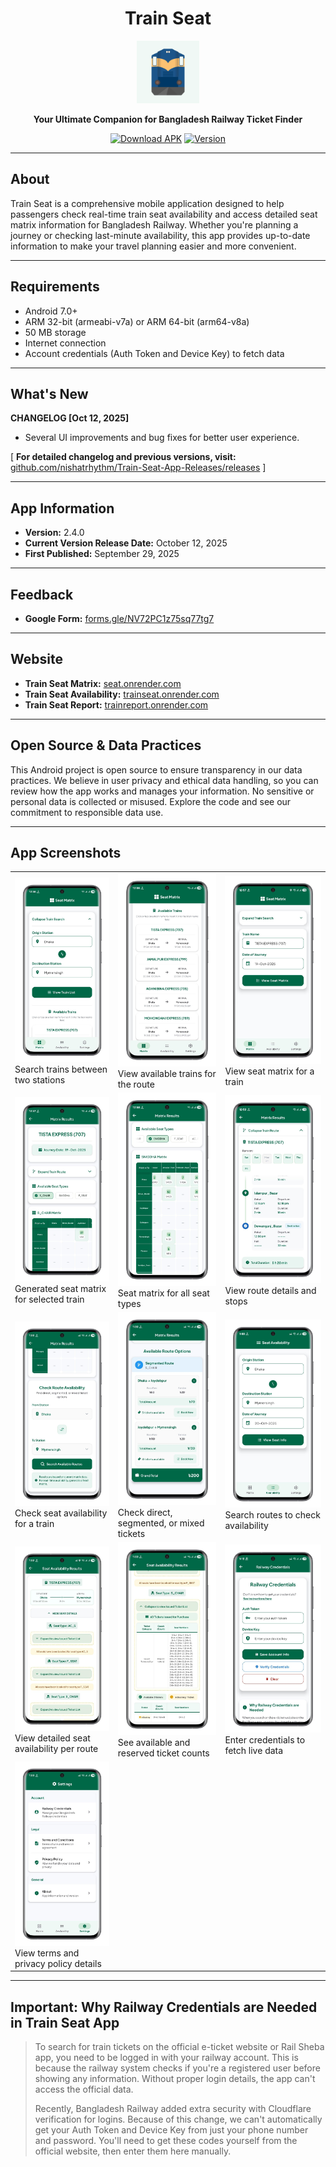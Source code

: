 <h1 align ="center">Train Seat</h1>

<div align="center">

<img src="/images/icon.png" alt="Train Seat Logo" width="100" />

**Your Ultimate Companion for Bangladesh Railway Ticket Finder**

[![Download APK](https://img.shields.io/badge/Download-APK-success?style=for-the-badge&logo=android)](https://github.com/nishatrhythm/Train-Seat-App-Releases/releases/download/v2.4.0/Train_Seat.apk)
[![Version](https://img.shields.io/badge/Version-2.4.0-blue?style=for-the-badge)](https://github.com/nishatrhythm/Train-Seat-App-Releases/releases/download/v2.4.0/Train_Seat.apk)

</div>

---

## About

Train Seat is a comprehensive mobile application designed to help passengers check real-time train seat availability and access detailed seat matrix information for Bangladesh Railway. Whether you're planning a journey or checking last-minute availability, this app provides up-to-date information to make your travel planning easier and more convenient.

---

## Requirements

- Android 7.0+
- ARM 32-bit (armeabi-v7a) or ARM 64-bit (arm64-v8a)
- 50 MB storage
- Internet connection
- Account credentials (Auth Token and Device Key) to fetch data

---

## What's New

**CHANGELOG [Oct 12, 2025]**
- Several UI improvements and bug fixes for better user experience.

[ **For detailed changelog and previous versions, visit:** [github.com/nishatrhythm/Train-Seat-App-Releases/releases](https://github.com/nishatrhythm/Train-Seat-App-Releases/releases) ]

---

## App Information

- **Version:** 2.4.0
- **Current Version Release Date:** October 12, 2025
- **First Published:** September 29, 2025

---

## Feedback

- **Google Form:** [forms.gle/NV72PC1z75sq77tg7](https://forms.gle/NV72PC1z75sq77tg7)

---

## Website

- **Train Seat Matrix:** [seat.onrender.com](https://seat.onrender.com)
- **Train Seat Availability:** [trainseat.onrender.com](https://trainseat.onrender.com)
- **Train Seat Report:** [trainreport.onrender.com](https://trainreport.onrender.com)

---

## Open Source & Data Practices

This Android project is open source to ensure transparency in our data practices. We believe in user privacy and ethical data handling, so you can review how the app works and manages your information. No sensitive or personal data is collected or misused. Explore the code and see our commitment to responsible data use.

---

## App Screenshots

<table>
<tr>
<td><img src="images/1.jpeg" alt="Screenshot 1"><br>Search trains between two stations</td>
<td><img src="images/2.jpeg" alt="Screenshot 2"><br>View available trains for the route</td>
<td><img src="images/3.jpeg" alt="Screenshot 3"><br>View seat matrix for a train</td>
</tr>
<tr>
<td><img src="images/4.jpeg" alt="Screenshot 4"><br>Generated seat matrix for selected train</td>
<td><img src="images/5.jpeg" alt="Screenshot 5"><br>Seat matrix for all seat types</td>
<td><img src="images/6.jpeg" alt="Screenshot 6"><br>View route details and stops</td>
</tr>
<tr>
<td><img src="images/7.jpeg" alt="Screenshot 7"><br>Check seat availability for a train</td>
<td><img src="images/8.jpeg" alt="Screenshot 8"><br>Check direct, segmented, or mixed tickets</td>
<td><img src="images/9.jpeg" alt="Screenshot 9"><br>Search routes to check availability</td>
</tr>
<tr>
<td><img src="images/10.jpeg" alt="Screenshot 10"><br>View detailed seat availability per route</td>
<td><img src="images/11.jpeg" alt="Screenshot 11"><br>See available and reserved ticket counts</td>
<td><img src="images/12.jpeg" alt="Screenshot 12"><br>Enter credentials to fetch live data</td>
</tr>
<tr>
<td><img src="images/13.jpeg" alt="Screenshot 13"><br>View terms and privacy policy details</td>
<td></td>
<td></td>
</tr>
</table>

---

## Important: Why Railway Credentials are Needed in Train Seat App

>To search for train tickets on the official e-ticket website or Rail Sheba app, you need to be logged in with your railway account. This is because the railway system checks if you're a registered user before showing any information. Without proper login details, the app can't access the official data.
>
>Recently, Bangladesh Railway added extra security with Cloudflare verification for logins. Because of this change, we can't automatically get your Auth Token and Device Key from just your phone number and password. You'll need to get these codes yourself from the official website, then enter them here manually.